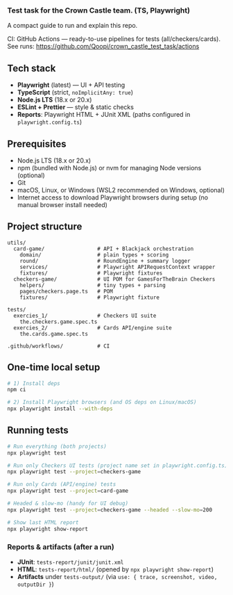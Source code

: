 ### Test task for the Crown Castle team. (TS, Playwright)

A compact guide to run and explain this repo.

CI: GitHub Actions — ready-to-use pipelines for tests (all/checkers/cards). See runs: https://github.com/Qoopi/crown_castle_test_task/actions

## Tech stack

* **Playwright** (latest) — UI + API testing
* **TypeScript** (strict, `noImplicitAny: true`)
* **Node.js LTS** (18.x or 20.x)
* **ESLint + Prettier** — style & static checks
* **Reports**: Playwright HTML + JUnit XML (paths configured in `playwright.config.ts`)

## Prerequisites

- Node.js LTS (18.x or 20.x)
- npm (bundled with Node.js) or nvm for managing Node versions (optional)
- Git
- macOS, Linux, or Windows (WSL2 recommended on Windows, optional)
- Internet access to download Playwright browsers during setup (no manual browser install needed)

## Project structure

```
utils/
  card-game/                 # API + Blackjack orchestration
    domain/                  # plain types + scoring
    round/                   # RoundEngine + summary logger
    services/                # Playwright APIRequestContext wrapper
    fixtures/                # Playwright fixtures
  checkers-game/             # UI POM for GamesForTheBrain Checkers
    helpers/                 # tiny types + parsing
    pages/checkers.page.ts   # POM
    fixtures/                # Playwright fixture

tests/
  exercies_1/                # Checkers UI suite
    the.checkers.game.spec.ts
  exercies_2/                # Cards API/engine suite
    the.cards.game.spec.ts

.github/workflows/           # CI 
```

## One-time local setup

```bash
# 1) Install deps
npm ci
```

```bash
# 2) Install Playwright browsers (and OS deps on Linux/macOS)
npx playwright install --with-deps
```

## Running tests

```bash
# Run everything (both projects)
npx playwright test
```

```bash
# Run only Checkers UI tests (project name set in playwright.config.ts)
npx playwright test --project=checkers-game
```

```bash
# Run only Cards (API/engine) tests
npx playwright test --project=card-game
```

```bash
# Headed & slow-mo (handy for UI debug)
npx playwright test --project=checkers-game --headed --slow-mo=200
```

```bash
# Show last HTML report
npx playwright show-report
```

### Reports & artifacts (after a run)

* **JUnit**: `tests-report/junit/junit.xml`
* **HTML**: `tests-report/html/` (opened by `npx playwright show-report`)
* **Artifacts** under `tests-output/` (via `use: { trace, screenshot, video, outputDir }`)